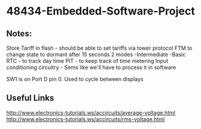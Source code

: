 # 48434-Embedded-Software-Project

## Notes:
Store Tariff in flash
	- should be able to set tariffs via tower protocol
FTM to change state to dormant after 15 seconds
2 modes
	-Intermediate
	-Basic
RTC - to track day time
PIT - to keep track of time metering
Input conditioning circuitry - Sems like we'll have to process it in software


SW1 is on Port D pin 0. Used to cycle between displays


## Useful Links
http://www.electronics-tutorials.ws/accircuits/average-voltage.html
http://www.electronics-tutorials.ws/accircuits/rms-voltage.html

